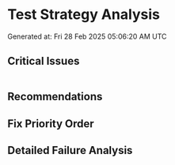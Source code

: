 # Test Strategy Analysis
Generated at: Fri 28 Feb 2025 05:06:20 AM UTC

## Critical Issues
```
```

## Recommendations

## Fix Priority Order

## Detailed Failure Analysis
```
```
